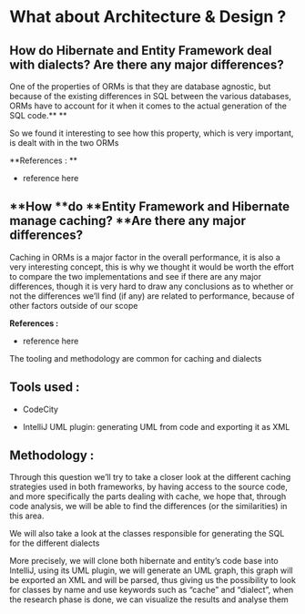 # What about **Architecture & Design ?**

## How do Hibernate and Entity Framework deal with dialects? Are there any major differences?

One of the properties of ORMs is that they are database agnostic, but because of the existing differences in SQL between the various databases, ORMs have to account for it when it comes to the actual generation of the SQL code.** **

So we found it interesting to see how this property, which is very important, is dealt with in the two ORMs

**References : **

* reference here 

## **How **do **Entity Framework and Hibernate manage caching? **Are there any major differences?



Caching in ORMs is a major factor in the overall performance, it is also a very interesting concept, this is why we thought it would be worth the effort to compare the two implementations and see if there are any major differences, though it is very hard to draw any conclusions as to whether or not the differences we’ll find \(if any\) are related to performance, because of other factors outside of our scope

 **References :**

* reference here 

The tooling and methodology are common for caching and dialects

## **Tools used :**

* CodeCity

* IntelliJ UML plugin: generating UML from code and exporting it as XML

## **Methodology :**

Through this question we’ll try to take a closer look at the different caching strategies used in both frameworks, by having access to the source code, and more specifically the parts dealing with cache, we hope that, through code analysis, we will be able to find the differences \(or the similarities\) in this area.

We will also take a look at the classes responsible for generating the SQL for the different dialects 

More precisely, we will clone both hibernate and entity’s code base into IntelliJ, using its UML plugin, we will generate an UML graph, this graph will be exported an XML and will be parsed, thus giving us the possibility to look for classes by name and use keywords such as “cache” and “dialect”, when the research phase is done, we can visualize the results and analyse them

